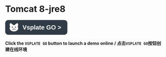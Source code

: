 # Tomcat 8-jre8

<a href="https://www.vsplate.com/?docker-compose=https://github.com/vsplate/dcenvs/tomcat/8-jre8"><img alt="VSPLATE GO" src="https://raw.githubusercontent.com/vsplate/images/master/vsgo_btn.png" width="200px"></a>

**Click the `VSPLATE GO` button to launch a demo online / 点击`VSPLATE GO`按钮创建在线环境**